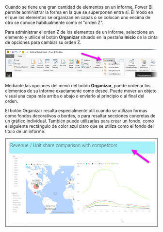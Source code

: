 Cuando se tiene una gran cantidad de elementos en un informe, Power BI permite administrar la forma en la que se superponen entre sí. El modo en el que los elementos se organizan en capas o se colocan uno encima de otro se conoce habitualmente como el "orden Z".

Para administrar el orden Z de los elementos de un informe, seleccione un elemento y utilice el botón **Organizar** situado en la pestaña **Inicio** de la cinta de opciones para cambiar su orden Z.

![](media/3-11f-arrange-visual-zorder/3-11f_1.png)

Mediante las opciones del menú del botón **Organizar**, puede ordenar los elementos de su informe exactamente como desee. Puede mover un objeto visual una capa más arriba o abajo o enviarlo al principio o al final del orden.

El botón Organizar resulta especialmente útil cuando se utilizan formas como fondos decorativos o bordes, o para resaltar secciones concretas de un gráfico individual. También puede utilizarlas para crear un fondo, como el siguiente rectángulo de color azul claro que se utiliza como el fondo del título de un informe.

![](media/3-11f-arrange-visual-zorder/3-11f_2.png)


